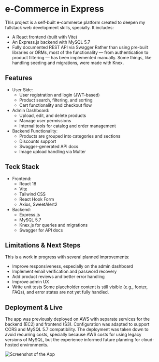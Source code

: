 # e-Commerce in Express
This project is a self-built e-commerce platform created to deepen my fullstack web development skills, specially. It includes:
- A React frontend (built with Vite)
- An Express.js backend with MySQL 5.7
- Fully documented REST API via Swagger
Rather than using pre-built libraries or ORMs, most of the functionality — from authentication to product filtering — has been implemented manually. Some things, like handling seeding and migrations, were made with Knex.

## Features
- User Side:
  - User registration and login (JWT-based)
  - Product search, filtering, and sorting
  - Cart functionality and checkout flow
- Admin Dashboard:
  - Upload, edit, and delete products
  - Manage user permissions
  - Internal tools for catalog and order management
- Backend Functionality:
  - Products are grouped into categories and sections
  - Discounts support
  - Swagger-generated API docs
  - Image upload handling via Multer
 
## Teck Stack

- Frontend:
  - React 18
  - Vite
  - Tailwind CSS
  - React Hook Form
  - Axios, SweetAlert2
- Backend:
  - Express.js
  - MySQL 5.7
  - Knex.js for queries and migrations
  - Swagger for API docs
 
## Limitations & Next Steps
This is a work in progress with several planned improvements:
- Improve responsiveness, especially on the admin dashboard
- Implement email verification and password recovery
- Add product reviews and better error handling
- Improve admin UX
- Write unit tests
Some placeholder content is still visible (e.g., footer, FAQs), and error states are not yet fully handled.

## Deployment & Live

The app was previously deployed on AWS with separate services for the backend (EC2) and frontend (S3). Configuration was adapted to support CORS and MySQL 5.7 compatibility. The deployment was taken down to avoid recurring costs, specially because AWS costs for using legacy versions of MySQL, but the experience informed future planning for cloud-hosted environments.

![Screenshot of the App](https://images.ctfassets.net/5z7iu4f576oy/1LwU8XyTQG0C5hcuCQ05A7/c88e179228008127a790e8000e58d5a2/alleastore.png)



